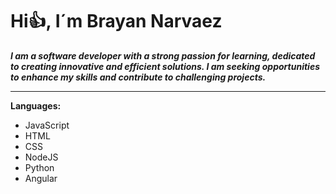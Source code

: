 # Hi👍, I´m Brayan Narvaez

***I am a software developer with a strong passion for learning, dedicated to creating innovative and efficient solutions. I am seeking opportunities to enhance my skills and contribute to challenging projects.***

---

**Languages:**

- JavaScript
- HTML
- CSS
- NodeJS
- Python
- Angular
